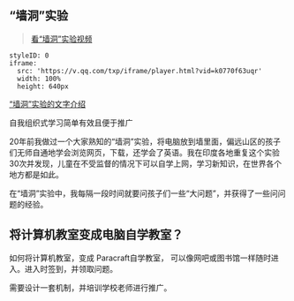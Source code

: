 
## “墙洞”实验

> [看“墙洞”实验视频](https://v.qq.com/x/page/k0770f63uqr.html)


```@IFrame
styleID: 0
iframe:
  src: 'https://v.qq.com/txp/iframe/player.html?vid=k0770f63uqr'
  width: 100%
  height: 640px

```

[“墙洞”实验的文字介绍](https://m.sohu.com/a/208112962_177272/?pvid=000115_3w_a)



自我组织式学习简单有效且便于推广

20年前我做过一个大家熟知的“墙洞”实验，将电脑放到墙里面，偏远山区的孩子们无师自通地学会浏览网页，下载，还学会了英语。我在印度各地重复这个实验30次并发现，儿童在不受监督的情况下可以自学上网，学习新知识，在世界各个地方都是如此。

在“墙洞”实验中，我每隔一段时间就要问孩子们一些“大问题”，并获得了一些问问题的经验。

## 将计算机教室变成电脑自学教室？
如何将计算机教室，变成 Paracraft自学教室， 可以像网吧或图书馆一样随时进入。进入时签到，并领取问题。

需要设计一套机制，并培训学校老师进行推广。
